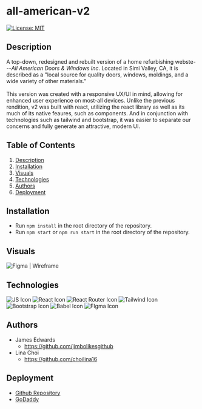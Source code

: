 # all-american-v2

[![License: MIT](https://img.shields.io/badge/License-MIT-yellow.svg)](https://opensource.org/licenses/MIT) 

## Description  
A top-down, redesigned and rebuilt version of a home refurbishing webste---<i>All American Doors & Windows Inc</i>. Located in Simi Valley, CA, it is described as a "local source for quality doors, windows, moldings, and a wide variety of other materials." 
<br />
<br />
This version was created with a responsive UX/UI in mind, allowing for enhanced user experience on most-all devices. Unlike the previous rendition, v2 was built with react, utilizing the react library as well as its much of its native feaures, such as components. And in conjunction with technologies such as tailwind and bootstrap, it was easier to separate our concerns and fully generate an attractive, modern UI.

## Table of Contents
1. [Description](#description)
2. [Installation](#installation)
3. [Visuals](#visuals)
4. [Technologies](#technologies)
5. [Authors](#authors)
7. [Deployment](#deployment)

## Installation
 * Run `npm install` in the root directory of the repository.
 * Run `npm start` or `npm run start` in the root directory of the repository.

## Visuals
![Figma | Wireframe](https://user-images.githubusercontent.com/100983245/175784854-00409ce1-7c8e-43fa-a327-4330a2324339.png)

## Technologies
![JS Icon](https://img.shields.io/badge/JavaScript-323330?style=for-the-badge&logo=javascript&logoColor=F7DF1E)
![React Icon](https://img.shields.io/badge/React-20232A?style=for-the-badge&logo=react&logoColor=61DAFB)
![React Router Icon](https://img.shields.io/badge/React_Router-CA4245?style=for-the-badge&logo=react-router&logoColor=white)
![Tailwind Icon](https://img.shields.io/badge/Tailwind_CSS-38B2AC?style=for-the-badge&logo=tailwind-css&logoColor=white)
![Bootstrap Icon](https://img.shields.io/badge/Bootstrap-563D7C?style=for-the-badge&logo=bootstrap&logoColor=white)
![Babel Icon](https://img.shields.io/badge/Babel-F9DC3E?style=for-the-badge&logo=babel&logoColor=white)
![FIgma Icon](https://img.shields.io/badge/Figma-F24E1E?style=for-the-badge&logo=figma&logoColor=white)

## Authors
* James Edwards 
  - https://github.com/jimbolikesgithub
* Lina Choi 
  - https://github.com/choilina16

## Deployment
* [Github Repository](https://github.com/jimbolikesgithub/all-american-v2)
* [GoDaddy](https://www.allamericandoorsandwindowsinc.com/)

